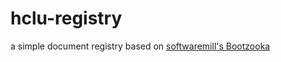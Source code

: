# hclu-registry
a simple document registry based on [softwaremill's Bootzooka](http://softwaremill.github.io/bootzooka/)
